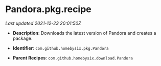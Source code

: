 # Pandora.pkg.recipe

_Last updated 2021-12-23 20:01:50Z_

- **Description**: Downloads the latest version of Pandora and creates a package.

- **Identifier**: `com.github.homebysix.pkg.Pandora`

- **Parent Recipes**: `com.github.homebysix.download.Pandora`
